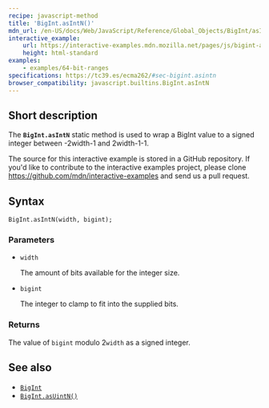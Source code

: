 ```yaml
---
recipe: javascript-method
title: 'BigInt.asIntN()'
mdn_url: /en-US/docs/Web/JavaScript/Reference/Global_Objects/BigInt/asIntN
interactive_example:
    url: https://interactive-examples.mdn.mozilla.net/pages/js/bigint-asintn.html
    height: html-standard
examples:
    - examples/64-bit-ranges
specifications: https://tc39.es/ecma262/#sec-bigint.asintn
browser_compatibility: javascript.builtins.BigInt.asIntN
---
```


## Short description

The **`BigInt.asIntN`** static method is used to wrap a BigInt value to a signed integer between -2width-1 and 2width-1-1.

The source for this interactive example is stored in a GitHub repository. If you'd like to contribute to the interactive examples project, please clone <https://github.com/mdn/interactive-examples> and send us a pull request.

## Syntax

```
BigInt.asIntN(width, bigint);
```

### Parameters

-   `width`

    The amount of bits available for the integer size.

-   `bigint`

    The integer to clamp to fit into the supplied bits.

### Returns

The value of `bigint` modulo 2`width` as a signed integer.

## See also

-   [`BigInt`](/en-US/docs/Web/JavaScript/Reference/Global_Objects/BigInt)
-   [`BigInt.asUintN()`](/en-US/docs/Web/JavaScript/Reference/Global_Objects/BigInt/asUintN)
